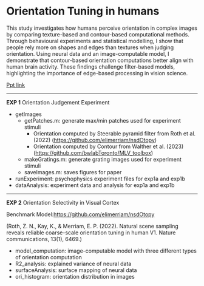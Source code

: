# Orientation Tuning in humans
This study investigates how humans perceive orientation in complex images by comparing texture-based and contour-based computational methods. Through behavioural experiments and statistical modelling, I show that people rely more on shapes and edges than textures when judging orientation. Using neural data and an image-computable model, I demonstrate that contour-based orientation computations better align with human brain activity. These findings challenge filter-based models, highlighting the importance of edge-based processing in vision science.

[Ppt link](https://drive.google.com/file/d/1S12H1B69XabA3PpYL-Oc38ubC4eHQlrM/view?usp=sharing)

---------
**EXP 1**
Orientation Judgement Experiment
 - getImages
   - getPatches.m: generate max/min patches used for experiment stimuli
     - Orientation computed by Steerable pyramid filter from Roth et al. (2022) (https://github.com/elimerriam/nsdOtopy)
     - Orientation computed by Contour from Walther et al. (2023) (https://github.com/bwlabToronto/MLV_toolbox)
   - makeGratings.m: generate grating images used for experiment stimuli
   - saveImages.m: saves figures for paper
 - runExperiment: psychophysics experiment files for exp1a and exp1b
 - dataAnalysis: experiment data and analysis for exp1a and exp1b
  
---------
**EXP 2**
Orientation Selectivity in Visual Cortex

Benchmark Model:https://github.com/elimerriam/nsdOtopy 

(Roth, Z. N., Kay, K., & Merriam, E. P. (2022). Natural scene sampling reveals reliable coarse-scale orientation tuning in human V1. Nature communications, 13(1), 6469.)
 - model_computation: image-computable model with three different types of orientation computation
 - R2_analysis: explained variance of neural data
 - surfaceAnalysis: surface mapping of neural data
 - ori_histogram: orientation distribution in images 

